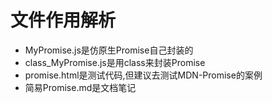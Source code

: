 # 文件作用解析
* MyPromise.js是仿原生Promise自己封装的
* class_MyPromise.js是用class来封装Promise
* promise.html是测试代码,但建议去测试MDN-Promise的案例
* 简易Promise.md是文档笔记
